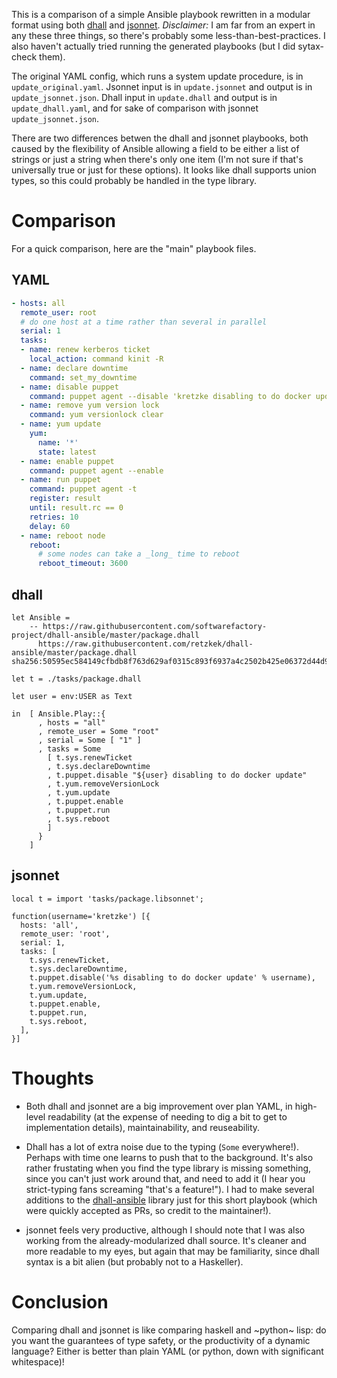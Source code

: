 This is a comparison of a simple Ansible playbook rewritten in a modular format
using both [dhall](https://dhall-lang.org) and [jsonnet](https://jsonnet.org).
*Disclaimer:* I am far from an expert in any these three things, so there's
probably some less-than-best-practices. I also haven't actually tried running
the generated playbooks (but I did sytax-check them).

The original YAML config, which runs a system update procedure, is in
`update_original.yaml`. Jsonnet input is in `update.jsonnet` and output is in
`update_jsonnet.json`. Dhall input in `update.dhall` and output is in
`update_dhall.yaml`, and for sake of comparison with jsonnet
`update_jsonnet.json`.

There are two differences betwen the dhall and jsonnet playbooks, both caused by
the flexibility of Ansible allowing a field to be either a list of strings or
just a string when there's only one item (I'm not sure if that's universally
true or just for these options). It looks like dhall supports union types, so
this could probably be handled in the type library.

# Comparison

For a quick comparison, here are the "main" playbook files.

## YAML

``` yaml
- hosts: all
  remote_user: root
  # do one host at a time rather than several in parallel
  serial: 1
  tasks:
  - name: renew kerberos ticket
    local_action: command kinit -R
  - name: declare downtime
    command: set_my_downtime
  - name: disable puppet
    command: puppet agent --disable 'kretzke disabling to do docker update'
  - name: remove yum version lock
    command: yum versionlock clear
  - name: yum update
    yum:
      name: '*'
      state: latest
  - name: enable puppet
    command: puppet agent --enable
  - name: run puppet
    command: puppet agent -t
    register: result
    until: result.rc == 0
    retries: 10
    delay: 60
  - name: reboot node
    reboot:
      # some nodes can take a _long_ time to reboot
      reboot_timeout: 3600
```

## dhall

``` dhall
let Ansible =
    -- https://raw.githubusercontent.com/softwarefactory-project/dhall-ansible/master/package.dhall
      https://raw.githubusercontent.com/retzkek/dhall-ansible/master/package.dhall sha256:50595ec584149cfbdb8f763d629af0315c893f6937a4c2502b425e06372d44d9

let t = ./tasks/package.dhall

let user = env:USER as Text

in  [ Ansible.Play::{
      , hosts = "all"
      , remote_user = Some "root"
      , serial = Some [ "1" ]
      , tasks = Some
        [ t.sys.renewTicket
        , t.sys.declareDowntime
        , t.puppet.disable "${user} disabling to do docker update"
        , t.yum.removeVersionLock
        , t.yum.update
        , t.puppet.enable
        , t.puppet.run
        , t.sys.reboot
        ]
      }
    ]

```

## jsonnet

``` jsonnet
local t = import 'tasks/package.libsonnet';

function(username='kretzke') [{
  hosts: 'all',
  remote_user: 'root',
  serial: 1,
  tasks: [
    t.sys.renewTicket,
    t.sys.declareDowntime,
    t.puppet.disable('%s disabling to do docker update' % username),
    t.yum.removeVersionLock,
    t.yum.update,
    t.puppet.enable,
    t.puppet.run,
    t.sys.reboot,
  ],
}]

```

# Thoughts

* Both dhall and jsonnet are a big improvement over plan YAML, in high-level
  readability (at the expense of needing to dig a bit to get to implementation
  details), maintainability, and reuseability.
  
* Dhall has a lot of extra noise due to the typing (`Some` everywhere!). Perhaps
  with time one learns to push that to the background. It's also rather
  frustating when you find the type library is missing something, since you
  can't just work around that, and need to add it (I hear you strict-typing fans
  screaming "that's a feature!"). I had to make several additions to the
  [dhall-ansible](https://github.com/softwarefactory-project/dhall-ansible)
  library just for this short playbook (which were quickly accepted as PRs, so
  credit to the maintainer!).
  
* jsonnet feels very productive, although I should note that I was also working
  from the already-modularized dhall source. It's cleaner and more readable to
  my eyes, but again that may be familiarity, since dhall syntax is a bit alien
  (but probably not to a Haskeller).
  
# Conclusion

Comparing dhall and jsonnet is like comparing haskell and ~python~ lisp: do you
want the guarantees of type safety, or the productivity of a dynamic language?
Either is better than plain YAML (or python, down with significant whitespace)!

